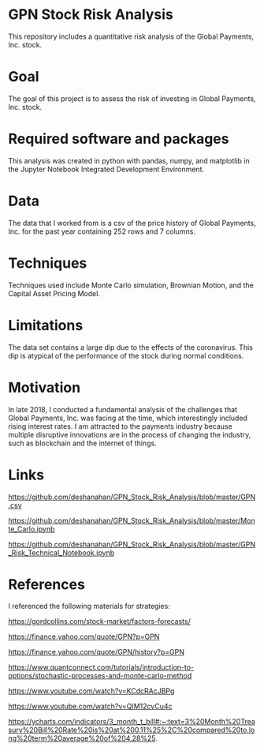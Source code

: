 # GPN Stock Risk Analysis
This repository includes a quantitative risk analysis of the Global Payments, Inc. stock.

# Goal
The goal of this project is to assess the risk of investing in Global Payments, Inc. stock.

# Required software and packages
This analysis was created in python with pandas, numpy, and matplotlib in the Jupyter Notebook Integrated Development Environment.

# Data
The data that I worked from is a csv of the price history of Global Payments, Inc. for the past year containing 252 rows and 7 columns.

# Techniques
Techniques used include Monte Carlo simulation, Brownian Motion, and the Capital Asset Pricing Model.

# Limitations
The data set contains a large dip due to the effects of the coronavirus.  This dip is atypical of the performance of the stock during normal conditions.

# Motivation
In late 2018, I conducted a fundamental analysis of the challenges that Global Payments, Inc. was facing at the time, which interestingly included rising interest rates.  I am attracted to the payments industry because multiple disruptive innovations are in the process of changing the industry, such as blockchain and the internet of things.

# Links
https://github.com/deshanahan/GPN_Stock_Risk_Analysis/blob/master/GPN.csv

https://github.com/deshanahan/GPN_Stock_Risk_Analysis/blob/master/Monte_Carlo.ipynb

https://github.com/deshanahan/GPN_Stock_Risk_Analysis/blob/master/GPN_Risk_Technical_Notebook.ipynb

# References
I referenced the following materials for strategies:


https://gordcollins.com/stock-market/factors-forecasts/

https://finance.yahoo.com/quote/GPN?p=GPN

https://finance.yahoo.com/quote/GPN/history?p=GPN

https://www.quantconnect.com/tutorials/introduction-to-options/stochastic-processes-and-monte-carlo-method

https://www.youtube.com/watch?v=KCdcRAcJBPg

https://www.youtube.com/watch?v=QIM12cvCu4c

https://ycharts.com/indicators/3_month_t_bill#:~:text=3%20Month%20Treasury%20Bill%20Rate%20is%20at%200.11%25%2C%20compared%20to,long%20term%20average%20of%204.28%25.

